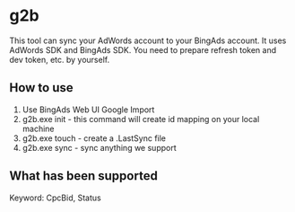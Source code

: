 # g2b
This tool can sync your AdWords account to your BingAds account.
It uses AdWords SDK and BingAds SDK.
You need to prepare refresh token and dev token, etc. by yourself.

## How to use
1. Use BingAds Web UI Google Import
2. g2b.exe init - this command will create id mapping on your local machine
3. g2b.exe touch - create a .LastSync file
4. g2b.exe sync - sync anything we support


## What has been supported
Keyword: CpcBid, Status


